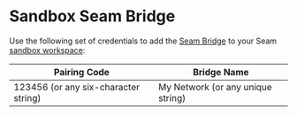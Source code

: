 # Sandbox Seam Bridge

Use the following set of credentials to add the [Seam Bridge](../../products/seam-bridge-in-development.md) to your Seam [sandbox workspace](../../core-concepts/workspaces/#sandbox-workspaces):

| Pairing Code                         | Bridge Name                       |
| ------------------------------------ | --------------------------------- |
| 123456 (or any six-character string) | My Network (or any unique string) |

